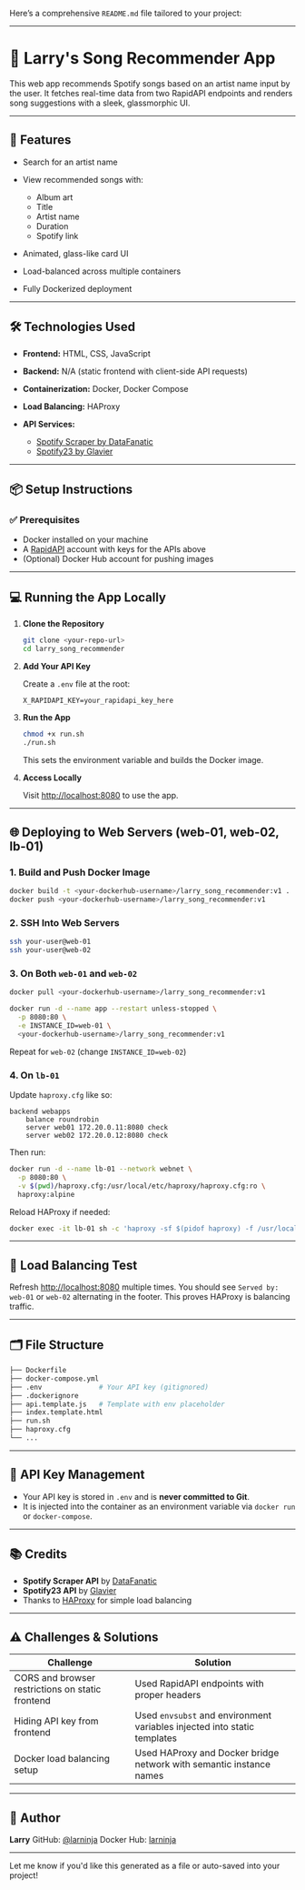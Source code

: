 Here’s a comprehensive `README.md` file tailored to your project:

---

# 🎵 Larry's Song Recommender App

This web app recommends Spotify songs based on an artist name input by the user. It fetches real-time data from two RapidAPI endpoints and renders song suggestions with a sleek, glassmorphic UI.

---

## 🚀 Features

* Search for an artist name
* View recommended songs with:

  * Album art
  * Title
  * Artist name
  * Duration
  * Spotify link
* Animated, glass-like card UI
* Load-balanced across multiple containers
* Fully Dockerized deployment

---

## 🛠 Technologies Used

* **Frontend:** HTML, CSS, JavaScript
* **Backend:** N/A (static frontend with client-side API requests)
* **Containerization:** Docker, Docker Compose
* **Load Balancing:** HAProxy
* **API Services:**

  * [Spotify Scraper by DataFanatic](https://rapidapi.com/DataFanatic/api/spotify-scraper/playground/apiendpoint_f8c99f2c-6fcd-4fe6-917e-3fdfc5ef6a18)
  * [Spotify23 by Glavier](https://rapidapi.com/Glavier/api/spotify23/playground/apiendpoint_a216a745-27d1-40c9-8600-8217b8c9978b)

---

## 📦 Setup Instructions

### ✅ Prerequisites

* Docker installed on your machine
* A [RapidAPI](https://rapidapi.com) account with keys for the APIs above
* (Optional) Docker Hub account for pushing images

---

## 💻 Running the App Locally

1. **Clone the Repository**

   ```bash
   git clone <your-repo-url>
   cd larry_song_recommender
   ```

2. **Add Your API Key**

   Create a `.env` file at the root:

   ```
   X_RAPIDAPI_KEY=your_rapidapi_key_here
   ```

3. **Run the App**

   ```bash
   chmod +x run.sh
   ./run.sh
   ```

   This sets the environment variable and builds the Docker image.

4. **Access Locally**

   Visit [http://localhost:8080](http://localhost:8080) to use the app.

---

## 🌐 Deploying to Web Servers (web-01, web-02, lb-01)

### 1. Build and Push Docker Image

```bash
docker build -t <your-dockerhub-username>/larry_song_recommender:v1 .
docker push <your-dockerhub-username>/larry_song_recommender:v1
```

### 2. SSH Into Web Servers

```bash
ssh your-user@web-01
ssh your-user@web-02
```

### 3. On Both `web-01` and `web-02`

```bash
docker pull <your-dockerhub-username>/larry_song_recommender:v1

docker run -d --name app --restart unless-stopped \
  -p 8080:80 \
  -e INSTANCE_ID=web-01 \
  <your-dockerhub-username>/larry_song_recommender:v1
```

Repeat for `web-02` (change `INSTANCE_ID=web-02`)

### 4. On `lb-01`

Update `haproxy.cfg` like so:

```haproxy
backend webapps
    balance roundrobin
    server web01 172.20.0.11:8080 check
    server web02 172.20.0.12:8080 check
```

Then run:

```bash
docker run -d --name lb-01 --network webnet \
  -p 8080:80 \
  -v $(pwd)/haproxy.cfg:/usr/local/etc/haproxy/haproxy.cfg:ro \
  haproxy:alpine
```

Reload HAProxy if needed:

```bash
docker exec -it lb-01 sh -c 'haproxy -sf $(pidof haproxy) -f /usr/local/etc/haproxy/haproxy.cfg'
```

---

## 🧪 Load Balancing Test

Refresh [http://localhost:8080](http://localhost:8080) multiple times. You should see `Served by: web-01` or `web-02` alternating in the footer. This proves HAProxy is balancing traffic.

---

## 🗂 File Structure

```bash
├── Dockerfile
├── docker-compose.yml
├── .env              # Your API key (gitignored)
├── .dockerignore
├── api.template.js   # Template with env placeholder
├── index.template.html
├── run.sh
├── haproxy.cfg
└── ...
```

---

## 🔐 API Key Management

* Your API key is stored in `.env` and is **never committed to Git**.
* It is injected into the container as an environment variable via `docker run` or `docker-compose`.

---

## 📚 Credits

* **Spotify Scraper API** by [DataFanatic](https://rapidapi.com/DataFanatic/api/spotify-scraper)
* **Spotify23 API** by [Glavier](https://rapidapi.com/Glavier/api/spotify23)
* Thanks to [HAProxy](http://www.haproxy.org/) for simple load balancing

---

## ⚠️ Challenges & Solutions

| Challenge                                        | Solution                                                                 |
| ------------------------------------------------ | ------------------------------------------------------------------------ |
| CORS and browser restrictions on static frontend | Used RapidAPI endpoints with proper headers                              |
| Hiding API key from frontend                     | Used `envsubst` and environment variables injected into static templates |
| Docker load balancing setup                      | Used HAProxy and Docker bridge network with semantic instance names      |

---

## 👤 Author

**Larry**
GitHub: [@larninja](https://github.com/larninja)
Docker Hub: [larninja](https://hub.docker.com/u/larninja)

---

Let me know if you'd like this generated as a file or auto-saved into your project!
